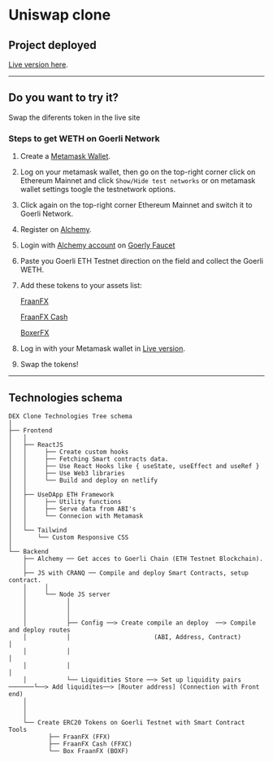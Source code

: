 # **Uniswap clone** 

## Project deployed

 [Live version here](https://fraanfx-uniswapclone.netlify.app/).

---

## **Do you want to try it?**

Swap the diferents token in the live site

### Steps to get WETH on Goerli Network

1. Create a [Metamask Wallet](https://metamask.io/download/).

2. Log on your metamask wallet, then go on the top-right corner click on Ethereum Mainnet and click `Show/Hide test networks` or on metamask wallet settings toogle the testnetwork options.

3. Click again on the top-right corner Ethereum Mainnet and switch it to Goerli Network.

4. Register on [Alchemy](https://www.alchemy.com/).

5. Login with [Alchemy account](https://www.alchemy.com/) on [Goerly Faucet](https://goerlifaucet.com/)

6. Paste you Goerli ETH Testnet direction on the field and collect the Goerli WETH.

7. Add these tokens to your assets list:
   
   [FraanFX](https://goerli.etherscan.io/token/0x920383178e31b9531510b8edc20d9bb66c6b2425)

   [FraanFX Cash](https://goerli.etherscan.io/token/0x319909250fcf8d42f991b624aad017db52ddaaab)
 
   [BoxerFX](https://goerli.etherscan.io/token/0xa30ef255dc7e7cd61b69263855a1b6646b70e8dd)

8. Log in with your Metamask wallet in [Live version](https://fraanfx-uniswapclone.netlify.app/).

9. Swap the tokens!

---

## **Technologies schema**

```
DEX Clone Technologies Tree schema
│
├── Frontend
│   │ 
│   ├── ReactJS
│   │     ├── Create custom hooks
│   │     ├── Fetching Smart contracts data.
│   │     ├── Use React Hooks like { useState, useEffect and useRef }
│   │     ├── Use Web3 libraries
│   │     └── Build and deploy on netlify
│   │ 
│   ├── UseDApp ETH Framework
│   │     ├── Utility functions
│   │     ├── Serve data from ABI's
│   │     └── Connecion with Metamask
│   │ 
│   └── Tailwind
│       └── Custom Responsive CSS
│
└── Backend
    ├── Alchemy ── Get acces to Goerli Chain (ETH Testnet Blockchain).
    │
    ├── JS with CRANQ ── Compile and deploy Smart Contracts, setup contract.
    │     │ 
    │     └── Node JS server 
    │           │              
    │           │                                  
    │           │                         
    │           ├── Config ──> Create compile an deploy  ──> Compile and deploy routes
    │           │                       (ABI, Address, Contract)        │ 
    │           │                                                       │ 
    │           │                                                       │
    │           └── Liquidities Store ──> Set up liquidity pairs ───────└──> Add liquidites──> [Router address] (Connection with Front end)     
    │
    │  
    │
    └── Create ERC20 Tokens on Goerli Testnet with Smart Contract Tools
           ├── FraanFX (FFX)
           ├── FraanFX Cash (FFXC)
           └── Box FraanFX (BOXF)
```




